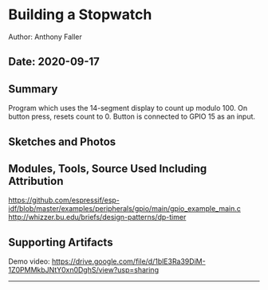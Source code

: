 #  Building a Stopwatch

Author: Anthony Faller

Date: 2020-09-17
-----

## Summary
Program which uses the 14-segment display to count up modulo 100. On button press, resets count to 0. Button is connected to GPIO 15 as an input.

## Sketches and Photos


## Modules, Tools, Source Used Including Attribution
https://github.com/espressif/esp-idf/blob/master/examples/peripherals/gpio/main/gpio_example_main.c
http://whizzer.bu.edu/briefs/design-patterns/dp-timer

## Supporting Artifacts
Demo video: https://drive.google.com/file/d/1blE3Ra39DiM-1Z0PMMkbJNtY0xn0DghS/view?usp=sharing

-----
